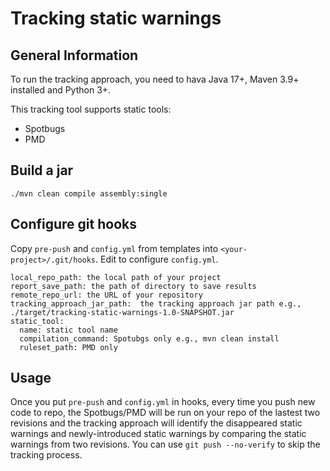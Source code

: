 # Tracking static warnings

## General Information
To run the tracking approach, you need to hava Java 17+, Maven 3.9+ installed and Python 3+.  

This tracking tool supports static tools:
* Spotbugs
* PMD
## Build a jar
    ./mvn clean compile assembly:single
    
## Configure git hooks
Copy `pre-push` and `config.yml` from templates into `<your-project>/.git/hooks`.
Edit to configure `config.yml`.

    local_repo_path: the local path of your project
    report_save_path: the path of directory to save results
    remote_repo_url: the URL of your repository
    tracking_approach_jar_path:  the tracking approach jar path e.g., ./target/tracking-static-warnings-1.0-SNAPSHOT.jar
    static_tool: 
      name: static tool name
      compilation_command: Spotubgs only e.g., mvn clean install
      ruleset_path: PMD only 
## Usage
Once you put `pre-push` and `config.yml` in hooks, every time you push new code to repo, the Spotbugs/PMD will be run on your repo of the lastest two revisions and the tracking approach will identify the disappeared static warnings and newly-introduced static warnings by comparing the static warnings from two revisions. You can use `git push --no-verify` to skip the tracking process.
  

 